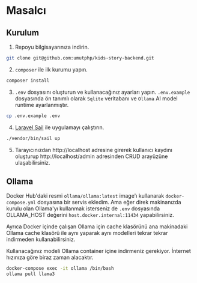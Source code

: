 # Masalcı

## Kurulum

1. Repoyu bilgisayarınıza indirin.

```bash
git clone git@github.com:umutphp/kids-story-backend.git
```

2. `composer` ile ilk kurumu yapın.

```bash
composer install
```

3. `.env` dosyasını oluşturun ve kullanacağınız ayarları yapın. `.env.example` dosyasında ön tanımlı olarak `Sqlite` veritabanı ve `Ollama` AI model runtime ayarlanmıştır.

```bash
cp .env.example .env
```

4. [Laravel Sail](https://laravel.com/docs/11.x/sail) ile uygulamayı çalıştırın.

```bash
./vendor/bin/sail up
```

5. Tarayıcınızdan http://localhost adresine girerek kullanıcı kaydını oluşturup http://localhost/admin adresinden CRUD arayüzüne ulaşabilirsiniz.

## Ollama

Docker Hub'daki resmi `ollama/ollama:latest` image'ı kullanarak `docker-compose.yml` dosyasına bir servis ekledim. Ama eğer direk makinanızda kurulu olan Ollama'yı kullanmak isterseniz de `.env` dosyasında OLLAMA_HOST değerini `host.docker.internal:11434` yapabilirsiniz.

Ayrıca Docker içinde çalışan Ollama için cache klasörünü ana makinadaki Ollama cache klasörü ile aynı yaparak aynı modelleri tekrar tekrar indirmeden kullanabilirsiniz.

Kullanacağınız modeli Ollama container içine indirmeniz gerekiyor. İnternet hızınıza göre biraz zaman alacaktır.

```bash
docker-compose exec -it ollama /bin/bash
ollama pull llama3
```